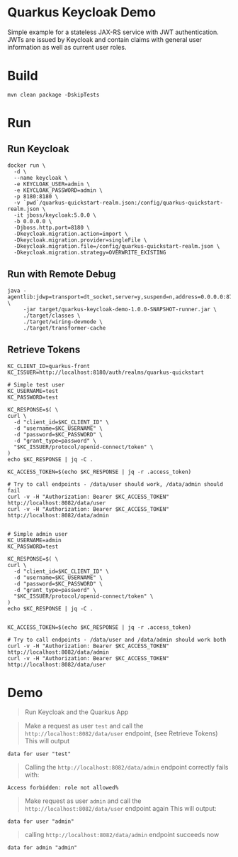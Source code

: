# Quarkus Keycloak Demo

Simple example for a stateless JAX-RS service with JWT authentication. JWTs are issued by Keycloak and contain
claims with general user information as well as current user roles.

# Build
```
mvn clean package -DskipTests
```

# Run

## Run Keycloak
```
docker run \
  -d \
  --name keycloak \
  -e KEYCLOAK_USER=admin \
  -e KEYCLOAK_PASSWORD=admin \
  -p 8180:8180 \
  -v `pwd`/quarkus-quickstart-realm.json:/config/quarkus-quickstart-realm.json \
  -it jboss/keycloak:5.0.0 \
  -b 0.0.0.0 \
  -Djboss.http.port=8180 \
  -Dkeycloak.migration.action=import \
  -Dkeycloak.migration.provider=singleFile \
  -Dkeycloak.migration.file=/config/quarkus-quickstart-realm.json \
  -Dkeycloak.migration.strategy=OVERWRITE_EXISTING
```

## Run with Remote Debug
```
java -agentlib:jdwp=transport=dt_socket,server=y,suspend=n,address=0.0.0.0:8787 \
     -jar target/quarkus-keycloak-demo-1.0.0-SNAPSHOT-runner.jar \
     ./target/classes \
     ./target/wiring-devmode \
     ./target/transformer-cache
```

## Retrieve Tokens
```
KC_CLIENT_ID=quarkus-front
KC_ISSUER=http://localhost:8180/auth/realms/quarkus-quickstart

# Simple test user
KC_USERNAME=test
KC_PASSWORD=test

KC_RESPONSE=$( \
curl \
  -d "client_id=$KC_CLIENT_ID" \
  -d "username=$KC_USERNAME" \
  -d "password=$KC_PASSWORD" \
  -d "grant_type=password" \
  "$KC_ISSUER/protocol/openid-connect/token" \
)
echo $KC_RESPONSE | jq -C .

KC_ACCESS_TOKEN=$(echo $KC_RESPONSE | jq -r .access_token)

# Try to call endpoints - /data/user should work, /data/admin should fail
curl -v -H "Authorization: Bearer $KC_ACCESS_TOKEN" http://localhost:8082/data/user
curl -v -H "Authorization: Bearer $KC_ACCESS_TOKEN" http://localhost:8082/data/admin


# Simple admin user
KC_USERNAME=admin
KC_PASSWORD=test

KC_RESPONSE=$( \
curl \
  -d "client_id=$KC_CLIENT_ID" \
  -d "username=$KC_USERNAME" \
  -d "password=$KC_PASSWORD" \
  -d "grant_type=password" \
  "$KC_ISSUER/protocol/openid-connect/token" \
)
echo $KC_RESPONSE | jq -C .


KC_ACCESS_TOKEN=$(echo $KC_RESPONSE | jq -r .access_token)

# Try to call endpoints - /data/user and /data/admin should work both
curl -v -H "Authorization: Bearer $KC_ACCESS_TOKEN" http://localhost:8082/data/admin
curl -v -H "Authorization: Bearer $KC_ACCESS_TOKEN" http://localhost:8082/data/user
```

# Demo

> Run Keycloak and the Quarkus App

> Make a request as user `test` and call the `http://localhost:8082/data/user` endpoint, (see Retrieve Tokens)
This will output
```
data for user "test"
```
> Calling the `http://localhost:8082/data/admin` endpoint correctly fails with:
```
Access forbidden: role not allowed%
```

> Make request as user `admin` and call the `http://localhost:8082/data/user` endpoint again
This will output:
```
data for user "admin"
```

> calling `http://localhost:8082/data/admin` endpoint succeeds now
```
data for admin "admin"
```
